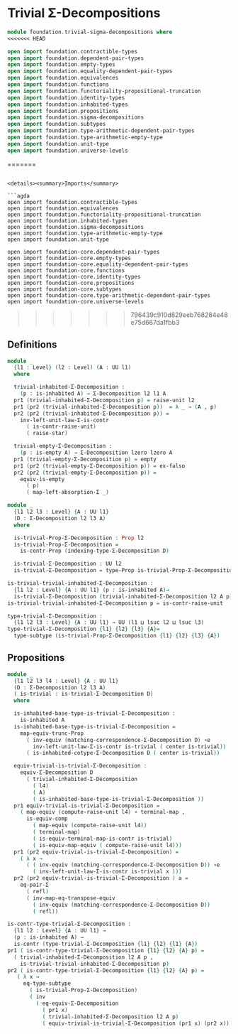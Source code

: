 # Trivial Σ-Decompositions

```agda
module foundation.trivial-sigma-decompositions where
<<<<<<< HEAD

open import foundation.contractible-types
open import foundation.dependent-pair-types
open import foundation.empty-types
open import foundation.equality-dependent-pair-types
open import foundation.equivalences
open import foundation.functions
open import foundation.functoriality-propositional-truncation
open import foundation.identity-types
open import foundation.inhabited-types
open import foundation.propositions
open import foundation.sigma-decompositions
open import foundation.subtypes
open import foundation.type-arithmetic-dependent-pair-types
open import foundation.type-arithmetic-empty-type
open import foundation.unit-type
open import foundation.universe-levels
```

=======
```

<details><summary>Imports</summary>

```agda
open import foundation.contractible-types
open import foundation.equivalences
open import foundation.functoriality-propositional-truncation
open import foundation.inhabited-types
open import foundation.sigma-decompositions
open import foundation.type-arithmetic-empty-type
open import foundation.unit-type

open import foundation-core.dependent-pair-types
open import foundation-core.empty-types
open import foundation-core.equality-dependent-pair-types
open import foundation-core.functions
open import foundation-core.identity-types
open import foundation-core.propositions
open import foundation-core.subtypes
open import foundation-core.type-arithmetic-dependent-pair-types
open import foundation-core.universe-levels
```

</details>

>>>>>>> 796439c910d829eeb768284e48e75d667da1fbb3
## Definitions

```agda
module _
  {l1 : Level} (l2 : Level) (A : UU l1)
  where

  trivial-inhabited-Σ-Decomposition :
    (p : is-inhabited A) → Σ-Decomposition l2 l1 A
  pr1 (trivial-inhabited-Σ-Decomposition p) = raise-unit l2
  pr1 (pr2 (trivial-inhabited-Σ-Decomposition p))  = λ _ → (A , p)
  pr2 (pr2 (trivial-inhabited-Σ-Decomposition p)) =
    inv-left-unit-law-Σ-is-contr
      ( is-contr-raise-unit)
      ( raise-star)

  trivial-empty-Σ-Decomposition :
    (p : is-empty A) → Σ-Decomposition lzero lzero A
  pr1 (trivial-empty-Σ-Decomposition p) = empty
  pr1 (pr2 (trivial-empty-Σ-Decomposition p)) = ex-falso
  pr2 (pr2 (trivial-empty-Σ-Decomposition p)) =
    equiv-is-empty
      ( p)
      ( map-left-absorption-Σ _)

module _
  {l1 l2 l3 : Level} {A : UU l1}
  (D : Σ-Decomposition l2 l3 A)
  where

  is-trivial-Prop-Σ-Decomposition : Prop l2
  is-trivial-Prop-Σ-Decomposition =
    is-contr-Prop (indexing-type-Σ-Decomposition D)

  is-trivial-Σ-Decomposition : UU l2
  is-trivial-Σ-Decomposition = type-Prop is-trivial-Prop-Σ-Decomposition

is-trivial-trivial-inhabited-Σ-Decomposition :
  {l1 l2 : Level} {A : UU l1} (p : is-inhabited A)→
  is-trivial-Σ-Decomposition (trivial-inhabited-Σ-Decomposition l2 A p)
is-trivial-trivial-inhabited-Σ-Decomposition p = is-contr-raise-unit

type-trivial-Σ-Decomposition :
  {l1 l2 l3 : Level} {A : UU l1} → UU (l1 ⊔ lsuc l2 ⊔ lsuc l3)
type-trivial-Σ-Decomposition {l1} {l2} {l3} {A}=
  type-subtype (is-trivial-Prop-Σ-Decomposition {l1} {l2} {l3} {A})
```

## Propositions

```agda
module _
  {l1 l2 l3 l4 : Level} {A : UU l1}
  (D : Σ-Decomposition l2 l3 A)
  ( is-trivial : is-trivial-Σ-Decomposition D)
  where

  is-inhabited-base-type-is-trivial-Σ-Decomposition :
    is-inhabited A
  is-inhabited-base-type-is-trivial-Σ-Decomposition =
    map-equiv-trunc-Prop
      ( inv-equiv (matching-correspondence-Σ-Decomposition D) ∘e
        inv-left-unit-law-Σ-is-contr is-trivial ( center is-trivial))
      ( is-inhabited-cotype-Σ-Decomposition D ( center is-trivial))

  equiv-trivial-is-trivial-Σ-Decomposition :
    equiv-Σ-Decomposition D
      ( trivial-inhabited-Σ-Decomposition
        ( l4)
        ( A)
        ( is-inhabited-base-type-is-trivial-Σ-Decomposition ))
  pr1 equiv-trivial-is-trivial-Σ-Decomposition =
    ( map-equiv (compute-raise-unit l4) ∘ terminal-map ,
      is-equiv-comp
        ( map-equiv (compute-raise-unit l4))
        ( terminal-map)
        ( is-equiv-terminal-map-is-contr is-trivial)
        ( is-equiv-map-equiv ( compute-raise-unit l4)))
  pr1 (pr2 equiv-trivial-is-trivial-Σ-Decomposition) =
    ( λ x →
      ( ( inv-equiv (matching-correspondence-Σ-Decomposition D)) ∘e
        ( inv-left-unit-law-Σ-is-contr is-trivial x )))
  pr2 (pr2 equiv-trivial-is-trivial-Σ-Decomposition ) a =
    eq-pair-Σ
      ( refl)
      ( inv-map-eq-transpose-equiv
        ( inv-equiv (matching-correspondence-Σ-Decomposition D))
        ( refl))

is-contr-type-trivial-Σ-Decomposition :
  {l1 l2 : Level} {A : UU l1} →
  (p : is-inhabited A) →
  is-contr (type-trivial-Σ-Decomposition {l1} {l2} {l1} {A})
pr1 ( is-contr-type-trivial-Σ-Decomposition {l1} {l2} {A} p) =
  ( trivial-inhabited-Σ-Decomposition l2 A p ,
    is-trivial-trivial-inhabited-Σ-Decomposition p)
pr2 ( is-contr-type-trivial-Σ-Decomposition {l1} {l2} {A} p) =
   ( λ x →
     eq-type-subtype
       ( is-trivial-Prop-Σ-Decomposition)
       ( inv
         ( eq-equiv-Σ-Decomposition
           ( pr1 x)
           ( trivial-inhabited-Σ-Decomposition l2 A p)
           ( equiv-trivial-is-trivial-Σ-Decomposition (pr1 x) (pr2 x)))))
```
